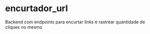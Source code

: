 # encurtador_url
Backend com endpoints para encurtar links e rastrear quantidade de cliques no mesmo
